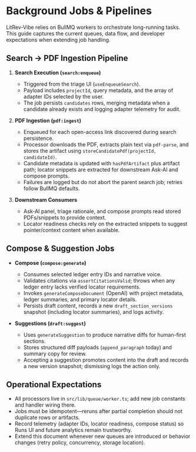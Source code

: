 # Background Jobs & Pipelines

LitRev-Vibe relies on BullMQ workers to orchestrate long-running tasks. This guide captures the current queues, data flow, and developer expectations when extending job handling.

## Search → PDF Ingestion Pipeline

1. **Search Execution (`search:enqueue`)**
   - Triggered from the triage UI (`useEnqueueSearch`).
   - Payload includes `projectId`, query metadata, and the array of adapter IDs selected by the user.
   - The job persists `candidates` rows, merging metadata when a candidate already exists and logging adapter telemetry for audit.

2. **PDF Ingestion (`pdf:ingest`)**
   - Enqueued for each open-access link discovered during search persistence.
   - Processor downloads the PDF, extracts plain text via `pdf-parse`, and stores the artifact using `storeCandidatePdf(projectId, candidateId)`.
   - Candidate metadata is updated with `hasPdfArtifact` plus artifact path; locator snippets are extracted for downstream Ask-AI and compose prompts.
   - Failures are logged but do not abort the parent search job; retries follow BullMQ defaults.

3. **Downstream Consumers**
   - Ask-AI panel, triage rationale, and compose prompts read stored PDFs/snippets to provide context.
   - Locator readiness checks rely on the extracted snippets to suggest pointer/context content when available.

## Compose & Suggestion Jobs

- **Compose (`compose:generate`)**
  - Consumes selected ledger entry IDs and narrative voice.
  - Validates citations via `assertCitationsValid`; throws when any ledger entry lacks verified locator requirements.
  - Invokes `generateComposeDocument` (OpenAI) with project metadata, ledger summaries, and primary locator details.
  - Persists draft content, records a new `draft_section_versions` snapshot (including locator summaries), and logs activity.

- **Suggestions (`draft:suggest`)**
  - Uses `generateSuggestion` to produce narrative diffs for human-first sections.
  - Stores structured diff payloads (`append_paragraph` today) and summary copy for review.
  - Accepting a suggestion promotes content into the draft and records a new version snapshot; dismissing logs the action only.

## Operational Expectations

- All processors live in `src/lib/queue/worker.ts`; add new job constants and handler wiring there.
- Jobs must be idempotent—reruns after partial completion should not duplicate rows or artifacts.
- Record telemetry (adapter IDs, locator readiness, compose status) so Runs UI and future analytics remain trustworthy.
- Extend this document whenever new queues are introduced or behavior changes (retry policy, concurrency, storage location).
